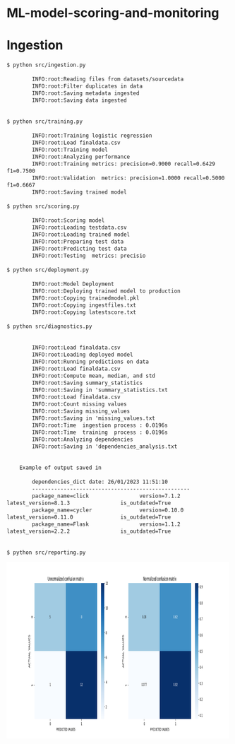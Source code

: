 # ML-model-scoring-and-monitoring


# Ingestion

    $ python src/ingestion.py 

            INFO:root:Reading files from datasets/sourcedata
            INFO:root:Filter duplicates in data
            INFO:root:Saving metadata ingested
            INFO:root:Saving data ingested

 
    $ python src/training.py 

            INFO:root:Training logistic regression
            INFO:root:Load finaldata.csv
            INFO:root:Training model
            INFO:root:Analyzing performance
            INFO:root:Training metrics: precision=0.9000 recall=0.6429 f1=0.7500
            INFO:root:Validation  metrics: precision=1.0000 recall=0.5000 f1=0.6667
            INFO:root:Saving trained model

    $ python src/scoring.py 

            INFO:root:Scoring model
            INFO:root:Loading testdata.csv
            INFO:root:Loading trained model
            INFO:root:Preparing test data
            INFO:root:Predicting test data
            INFO:root:Testing  metrics: precisio

    $ python src/deployment.py 

            INFO:root:Model Deployment
            INFO:root:Deploying trained model to production
            INFO:root:Copying trainedmodel.pkl
            INFO:root:Copying ingestfiles.txt
            INFO:root:Copying latestscore.txt

    $ python src/diagnostics.py


            INFO:root:Load finaldata.csv
            INFO:root:Loading deployed model
            INFO:root:Running predictions on data
            INFO:root:Load finaldata.csv
            INFO:root:Compute mean, median, and std
            INFO:root:Saving summary_statistics
            INFO:root:Saving in 'summary_statistics.txt
            INFO:root:Load finaldata.csv
            INFO:root:Count missing values
            INFO:root:Saving missing_values
            INFO:root:Saving in 'missing_values.txt
            INFO:root:Time  ingestion process : 0.0196s
            INFO:root:Time  training  process : 0.0196s
            INFO:root:Analyzing dependencies
            INFO:root:Saving in 'dependencies_analysis.txt


        Example of output saved in 

            dependencies_dict date: 26/01/2023 11:51:10
            --------------------------------------------------
            package_name=click                version=7.1.2      latest_version=8.1.3                is_outdated=True                
            package_name=cycler               version=0.10.0     latest_version=0.11.0               is_outdated=True                
            package_name=Flask                version=1.1.2      latest_version=2.2.2                is_outdated=True 


    $ python src/reporting.py

<img src = "model/practicemodels/confusion_matrix.png?raw=true" width = "900" height = "400" />
